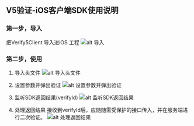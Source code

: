 ## V5验证-iOS客户端SDK使用说明
### 第一步，导入

把Verify5Client 导入进iOS 工程
![alt 导入](https://www.verify5.com/_static/doc/ios/1.jpg "导入")

### 第二步，使用

1. 导入头文件
![alt 导入头文件](https://www.verify5.com/_static/doc/ios/2.jpg "导入头文件")

2. 设置参数并弹出验证
![alt 设置参数并弹出验证](https://www.verify5.com/_static/doc/ios/3.jpg "设置参数并弹出验证")

3. 监听SDK返回结果(verifyId)
![alt 监听SDK返回结果](https://www.verify5.com/_static/doc/ios/4.jpg "监听SDK返回结果")

4. 处理返回结果
接收到verifyId后，应随随需受保护的接口传入，并在服务端进行二次验证。
![alt 处理返回结果](https://www.verify5.com/_static/doc/ios/5.jpg "处理返回结果")


